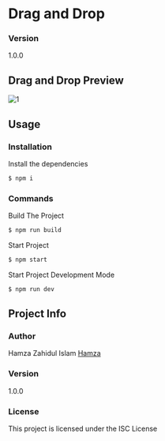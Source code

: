 <!-- @format -->

# Drag and Drop

### Version

1.0.0

## Drag and Drop Preview

![1](https://user-images.githubusercontent.com/56122568/127159307-614b3cd6-fc93-4151-8770-a505e497818c.gif)


## Usage

### Installation

Install the dependencies

```sh
$ npm i
```

### Commands

Build The Project

```sh
$ npm run build 
```

Start Project

```sh
$ npm start
```

Start Project Development Mode

```sh
$ npm run dev
```

## Project Info

### Author

Hamza Zahidul Islam
[Hamza](https://hamzazahid.com)

### Version

1.0.0

### License

This project is licensed under the ISC License
